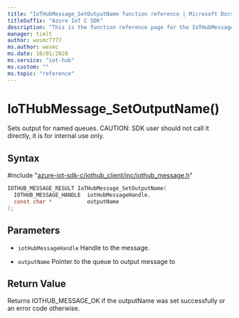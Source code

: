 ```yaml
---                             
title: "IoTHubMessage_SetOutputName function reference | Microsoft Docs" 
titleSuffix: "Azure IoT C SDK"            
description: "This is the function reference page for the IoTHubMessage_SetOutputName() function in the Azure IoT C SDK. This SDK is used with Azure IoT Hub and Azure IoT Hub Device Provisioning Service"            
manager: timlt                 
author: wesmc7777              
ms.author: wesmc               
ms.date: 10/01/2020                    
ms.service: "iot-hub"             
ms.custom: ""                
ms.topic: "reference"        
---                            
```


# IoTHubMessage_SetOutputName()

Sets output for named queues. CAUTION: SDK user should not call it directly, it is for internal use only.

## Syntax

\#include "[azure-iot-sdk-c/iothub_client/inc/iothub_message.h](../iothub-message-h.md)"  
```C
IOTHUB_MESSAGE_RESULT IoTHubMessage_SetOutputName(
  IOTHUB_MESSAGE_HANDLE  iotHubMessageHandle,
  const char *           outputName
);
```

## Parameters
* `iotHubMessageHandle` Handle to the message. 

* `outputName` Pointer to the queue to output message to

## Return Value
Returns IOTHUB_MESSAGE_OK if the outputName was set successfully or an error code otherwise.

